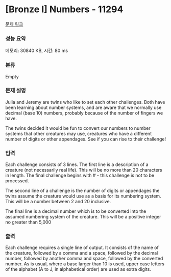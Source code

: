 # [Bronze I] Numbers - 11294 

[문제 링크](https://www.acmicpc.net/problem/11294) 

### 성능 요약

메모리: 30840 KB, 시간: 80 ms

### 분류

Empty

### 문제 설명

<p>Julia and Jeremy are twins who like to set each other challenges. Both have been learning about number systems, and are aware that we normally use decimal (base 10) numbers, probably because of the number of fingers we have.</p>

<p>The twins decided it would be fun to convert our numbers to number systems that other creatures may use, creatures who have a different number of digits or other appendages. See if you can rise to their challenge!</p>

### 입력 

 <p>Each challenge consists of 3 lines. The first line is a description of a creature (not necessarily real life). This will be no more than 20 characters in length. The final challenge begins with # - this challenge is not to be processed.</p>

<p>The second line of a challenge is the number of digits or appendages the twins assume the creature would use as a basis for its numbering system. This will be a number between 2 and 20 inclusive.</p>

<p>The final line is a decimal number which is to be converted into the assumed numbering system of the creature. This will be a positive integer no greater than 5,000</p>

### 출력 

 <p>Each challenge requires a single line of output. It consists of the name of the creature, followed by a comma and a space, followed by the decimal number, followed by another comma and space, followed by the converted number. As is usual, where a base larger than 10 is used, upper case letters of the alphabet (A to J, in alphabetical order) are used as extra digits.</p>

